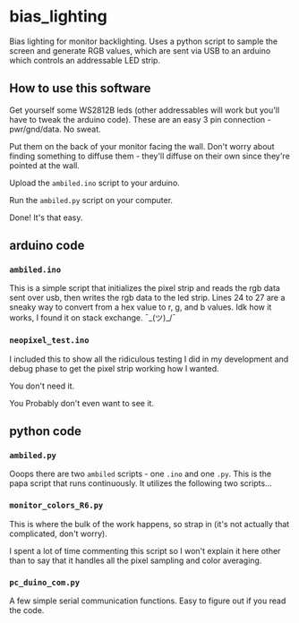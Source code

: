 # bias_lighting
Bias lighting for monitor backlighting. Uses a python script to sample the screen and generate RGB values, which are sent via USB to an arduino which controls an addressable LED strip.

## How to use this software
Get yourself some WS2812B leds (other addressables will work but you'll have to tweak the arduino code). These are an easy 3 pin connection - pwr/gnd/data. No sweat.

Put them on the back of your monitor facing the wall. Don't worry about finding something to diffuse them - they'll diffuse on their own since they're pointed at the wall. 

Upload the `ambiled.ino` script to your arduino.

Run the `ambiled.py` script on your computer.

Done! It's that easy.

## arduino code
### `ambiled.ino`
This is a simple script that initializes the pixel strip and reads the rgb data sent over usb, then writes the rgb data to the led strip.
Lines 24 to 27 are a sneaky way to convert from a hex value to r, g, and b values. Idk how it works, I found it on stack exchange.  ¯\_(ツ)_/¯

### `neopixel_test.ino`
I included this to show all the ridiculous testing I did in my development and debug phase to get the pixel strip working how I wanted. 

You don't need it. 

You Probably don't even want to see it.

## python code
### `ambiled.py`
Ooops there are two `ambiled` scripts - one `.ino` and one `.py`. This is the papa script that runs continuously. It utilizes the following two scripts...

### `monitor_colors_R6.py`
This is where the bulk of the work happens, so strap in (it's not actually that complicated, don't worry).

I spent a lot of time commenting this script so I won't explain it here other than to say that it handles all the pixel sampling and color averaging.

### `pc_duino_com.py`
A few simple serial communication functions. Easy to figure out if you read the code.
